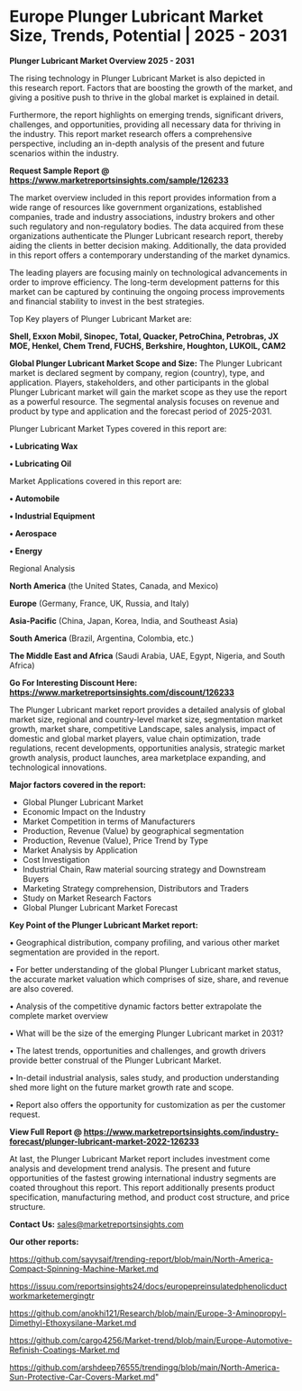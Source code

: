 # Europe Plunger Lubricant Market Size, Trends, Potential | 2025 - 2031

<Strong> Plunger Lubricant Market Overview 2025 - 2031</strong>

The rising technology in Plunger Lubricant Market is also depicted in this research report. Factors that are boosting the growth of the market, and giving a positive push to thrive in the global market is explained in detail.

Furthermore, the report highlights on emerging trends, significant drivers, challenges, and opportunities, providing all necessary data for thriving in the industry. This report market research offers a comprehensive perspective, including an in-depth analysis of the present and future scenarios within the industry.

<strong>Request Sample Report @ <a href=https://www.marketreportsinsights.com/sample/126233>https://www.marketreportsinsights.com/sample/126233</a></strong>

The market overview included in this report provides information from a wide range of resources like government organizations, established companies, trade and industry associations, industry brokers and other such regulatory and non-regulatory bodies. The data acquired from these organizations authenticate the Plunger Lubricant research report, thereby aiding the clients in better decision making. Additionally, the data provided in this report offers a contemporary understanding of the market dynamics.

The leading players are focusing mainly on technological advancements in order to improve efficiency. The long-term development patterns for this market can be captured by continuing the ongoing process improvements and financial stability to invest in the best strategies.

Top Key players of Plunger Lubricant Market are:

<strong>Shell, Exxon Mobil, Sinopec, Total, Quacker, PetroChina, Petrobras, JX MOE, Henkel, Chem Trend, FUCHS, Berkshire, Houghton, LUKOIL, CAM2</strong>

<strong><b>Global Plunger Lubricant Market Scope and Size:</b></strong>
The Plunger Lubricant market is declared segment by company, region (country), type, and application. Players, stakeholders, and other participants in the global Plunger Lubricant market will gain the market scope as they use the report as a powerful resource. The segmental analysis focuses on revenue and product by type and application and the forecast period of 2025-2031.

Plunger Lubricant Market Types covered in this report are:

<strong>• Lubricating Wax

• Lubricating Oil</strong>

Market Applications covered in this report are:

<strong>• Automobile

• Industrial Equipment

• Aerospace

• Energy</strong> 

Regional Analysis

<strong>North America</strong> (the United States, Canada, and Mexico)

<strong>Europe</strong> (Germany, France, UK, Russia, and Italy)

<strong>Asia-Pacific</strong> (China, Japan, Korea, India, and Southeast Asia)

<strong>South America</strong> (Brazil, Argentina, Colombia, etc.)

<strong>The Middle East and Africa</strong> (Saudi Arabia, UAE, Egypt, Nigeria, and South Africa)

<strong>Go For Interesting Discount Here: <a href=https://www.marketreportsinsights.com/discount/126233>https://www.marketreportsinsights.com/discount/126233</a></strong>

The Plunger Lubricant market report provides a detailed analysis of global market size, regional and country-level market size, segmentation market growth, market share, competitive Landscape, sales analysis, impact of domestic and global market players, value chain optimization, trade regulations, recent developments, opportunities analysis, strategic market growth analysis, product launches, area marketplace expanding, and technological innovations.

<strong><b>Major factors covered in the report:</b></strong>
<ul>
  <li>Global Plunger Lubricant Market </li>
  <li>Economic Impact on the Industry</li>
  <li>Market Competition in terms of Manufacturers</li>
  <li>Production, Revenue (Value) by geographical segmentation</li>
  <li>Production, Revenue (Value), Price Trend by Type</li>
  <li>Market Analysis by Application</li>
  <li>Cost Investigation</li>
  <li>Industrial Chain, Raw material sourcing strategy and Downstream Buyers</li>
  <li>Marketing Strategy comprehension, Distributors and Traders</li>
  <li>Study on Market Research Factors</li>
  <li>Global Plunger Lubricant Market Forecast</li>
</ul>

<strong><b>Key Point of the Plunger Lubricant Market report:</b></strong>

• Geographical distribution, company profiling, and various other market segmentation are provided in the report.

• For better understanding of the global Plunger Lubricant market status, the accurate market valuation which comprises of size, share, and revenue are also covered.

• Analysis of the competitive dynamic factors better extrapolate the complete market overview

• What will be the size of the emerging Plunger Lubricant market in 2031?

• The latest trends, opportunities and challenges, and growth drivers provide better construal of the Plunger Lubricant Market.

• In-detail industrial analysis, sales study, and production understanding shed more light on the future market growth rate and scope.

• Report also offers the opportunity for customization as per the customer request.

<strong><b>View Full Report @ <a href=https://www.marketreportsinsights.com/industry-forecast/plunger-lubricant-market-2022-126233>https://www.marketreportsinsights.com/industry-forecast/plunger-lubricant-market-2022-126233</a></b></strong>


At last, the Plunger Lubricant Market report includes investment come analysis and development trend analysis. The present and future opportunities of the fastest growing international industry segments are coated throughout this report. This report additionally presents product specification, manufacturing method, and product cost structure, and price structure.

<strong>Contact Us:</strong>
sales@marketreportsinsights.com

<strong>Our other reports:</strong>

<a href=https://github.com/sayysaif/trending-report/blob/main/North-America-Compact-Spinning-Machine-Market.md>https://github.com/sayysaif/trending-report/blob/main/North-America-Compact-Spinning-Machine-Market.md</a>

<a href=https://issuu.com/reportsinsights24/docs/europepreinsulatedphenolicductworkmarketemergingtr>https://issuu.com/reportsinsights24/docs/europepreinsulatedphenolicductworkmarketemergingtr</a>

<a href=https://github.com/anokhi121/Research/blob/main/Europe-3-Aminopropyl-Dimethyl-Ethoxysilane-Market.md>https://github.com/anokhi121/Research/blob/main/Europe-3-Aminopropyl-Dimethyl-Ethoxysilane-Market.md</a>

<a href=https://github.com/cargo4256/Market-trend/blob/main/Europe-Automotive-Refinish-Coatings-Market.md>https://github.com/cargo4256/Market-trend/blob/main/Europe-Automotive-Refinish-Coatings-Market.md</a>

<a href=https://github.com/arshdeep76555/trendingg/blob/main/North-America-Sun-Protective-Car-Covers-Market.md>https://github.com/arshdeep76555/trendingg/blob/main/North-America-Sun-Protective-Car-Covers-Market.md</a>"
